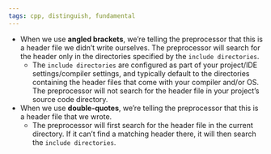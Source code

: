 ```yaml
---
tags: cpp, distinguish, fundamental
---
```


- When we use **angled brackets**, we’re telling the preprocessor that this is a header file we didn’t write ourselves. The preprocessor will search for the header only in the directories specified by the `include directories`.
	- The `include directories` are configured as part of your project/IDE settings/compiler settings, and typically default to the directories containing the header files that come with your compiler and/or OS. The preprocessor will not search for the header file in your project’s source code directory.
- When we use **double-quotes**, we’re telling the preprocessor that this is a header file that we wrote. 
	- The preprocessor will first search for the header file in the current directory. If it can’t find a matching header there, it will then search the `include directories`.
